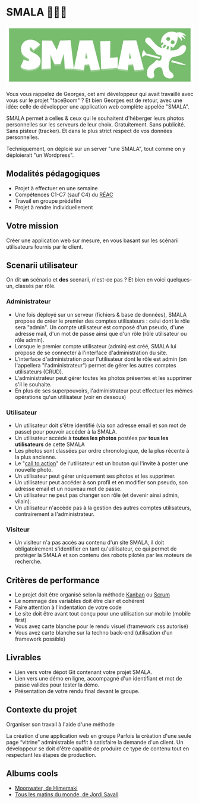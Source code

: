 # SMALA 👨‍👦‍👦

![Logo de l'appli web SMALA](smala-logo-v02-web-comp.svg)

Vous vous rappelez de Georges, cet ami développeur qui avait travaillé avec vous sur le projet "faceBoom" ? Et bien Georges est de retour, avec une idée: celle de développer une application web complète appelée "SMALA".

SMALA permet à celles & ceux qui le souhaitent d'héberger leurs photos personnelles sur les serveurs de leur choix. Gratuitement. Sans publicité. Sans pisteur (tracker). Et dans le plus strict respect de vos données personnelles.

Techniquement, on déploie sur un server "une SMALA", tout comme on y déploierait "un Wordpress".

## Modalités pédagogiques

- Projet à effectuer en une semaine
- Compétences C1-C7 (sauf C4) du [RÉAC](https://cdn.hmz.tf/REAC_DWWM_V03_03052018.pdf)
- Travail en groupe prédéfini
- Projet à rendre individuellement

## Votre mission

Créer une application web sur mesure, en vous basant sur les scénarii utilisateurs fournis par le client.

## Scenarii utilisateur

On dit **un** scénario et **des** scenarii, n'est-ce pas ? Et bien en voici quelques-un, classés par rôle.

### Administrateur
- Une fois déployé sur un serveur (fichiers & base de données), SMALA propose de créer le premier des comptes utilisateurs : celui dont le rôle sera "admin". Un compte utilisateur est composé d'un pseudo, d'une adresse mail, d'un mot de passe ainsi que d'un rôle (rôle utilisateur ou rôle admin).
- Lorsque le premier compte utilisateur (admin) est créé, SMALA lui propose de se connecter à l'interface d'administration du site.
- L'interface d'administration pour l'utilisateur dont le rôle est admin (on l'appellera "l'administrateur") permet de gérer les autres comptes utilisateurs (CRUD).
- L'administrateur peut gérer toutes les photos présentes et les supprimer s'il le souhaite.
- En plus de ses superpouvoirs, l'administrateur peut effectuer les mêmes opérations qu'un utilisateur (voir en dessous)

### Utilisateur
- Un utilisateur doit s'être identifié (via son adresse email et son mot de passe) pour pouvoir accéder à la SMALA.
- Un utilisateur accède à **toutes les photos** postées par **tous les utilisateurs** de cette SMALA
- Les photos sont classées par ordre chronologique, de la plus récente à la plus ancienne.
- Le "[call to action](https://en.wikipedia.org/wiki/Call_to_action_(marketing))" de l'utilisateur est un bouton qui l'invite à poster une nouvelle photo.
- Un utilisateur peut gérer uniquement ses photos et les supprimer.
- Un utilisateur peut accéder à son profil et en modifier son pseudo, son adresse email et un nouveau mot de passe.
- Un utilisateur ne peut pas changer son rôle (et devenir ainsi admin, vilain).
- Un utilisateur n'accède pas à la gestion des autres comptes utilisateurs, contrairement à l'administrateur.

### Visiteur
- Un visiteur n'a pas accès au contenu d'un site SMALA, il doit obligatoirement s'identifier en tant qu'utilisateur, ce qui permet de protéger la SMALA et son contenu des robots pilotés par les moteurs de recherche.

## Critères de performance

- Le projet doit être organisé selon la méthode [Kanban](https://fr.wikipedia.org/wiki/Kanban_(d%C3%A9veloppement)) ou [Scrum](https://fr.wikipedia.org/wiki/Scrum_(d%C3%A9veloppement))
- Le nommage des variables doit être clair et cohérent
- Faire attention à l'indentation de votre code
- Le site doit être avant tout conçu pour une utilisation sur mobile (mobile first)
- Vous avez carte blanche pour le rendu visuel (framework css autorisé)
- Vous avez carte blanche sur la techno back-end (utilisation d'un framework possible)

## Livrables

- Lien vers votre dépot Git contenant votre projet SMALA.
- Lien vers une démo en ligne, accompagné d'un identifiant et mot de passe valides pour tester la démo.
- Présentation de votre rendu final devant le groupe.

## Contexte du projet

Organiser son travail à l'aide d'une méthode 

La création d'une application web en groupe Parfois la création d'une seule page “vitrine” administrable suffit à satisfaire la demande d'un client. Un développeur se doit d'être capable de produire ce type de contenu tout en respectant les étapes de production.

## Albums cools
- [Moonwater, de Himemaki](https://www.youtube.com/watch?v=OtXfBaQ0_sw)
- [Tous les matins du monde, de Jordi Savall](https://www.youtube.com/watch?v=uORg1aeD_Og&list=OLAK5uy_n9w1o7KMRtXECTGuBcAszJ9G1mu1uzfRc)